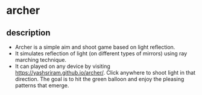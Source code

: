 # archer

## description
- Archer is a simple aim and shoot game based on light reflection.
- It simulates reflection of light (on different types of mirrors) using ray marching technique.
- It can played on any device by visiting <https://yashsriram.github.io/archer/>. Click anywhere to shoot light in that direction. The goal is to hit the green balloon and enjoy the pleasing patterns that emerge.
